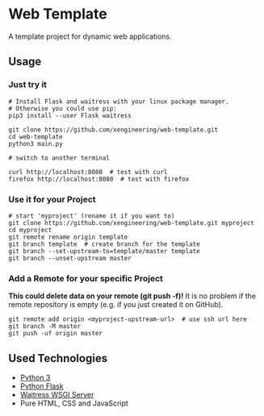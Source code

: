 

# Web Template

A template project for dynamic web applications.


## Usage

### Just try it
```
# Install Flask and waitress with your linux package manager.
# Otherwise you could use pip:
pip3 install --user Flask waitress

git clone https://github.com/xengineering/web-template.git
cd web-template
python3 main.py

# switch to another terminal

curl http://localhost:8080  # test with curl
firefox http://localhost:8080  # test with firefox
```

### Use it for your Project
```
# start 'myproject' (rename it if you want to)
git clone https://github.com/xengineering/web-template.git myproject
cd myproject
git remote rename origin template
git branch template  # create branch for the template
git branch --set-upstream-to=template/master template
git branch --unset-upstream master
```

### Add a Remote for your specific Project
**This could delete data on your remote (git push -f)!** It is no problem if the remote repository is empty (e.g. if you just created it on GitHub).
```
git remote add origin <myproject-upstream-url>  # use ssh url here
git branch -M master
git push -uf origin master
```


## Used Technologies

- [Python 3](https://www.python.org/)
- [Python Flask](https://palletsprojects.com/p/flask/)
- [Waitress WSGI Server](https://github.com/Pylons/waitress)
- Pure HTML, CSS and JavaScript
